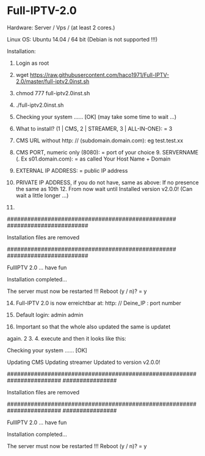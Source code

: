 # Full-IPTV-2.0
Hardware: Server / Vps / (at least 2 cores.)

Linux OS: Ubuntu 14.04 / 64 bit (Debian is not supported !!!)

Installation:

1. Login as root

2. wget https://raw.githubusercontent.com/haco1971/Full-IPTV-2.0/master/full-iptv2.0inst.sh

3. chmod 777 full-iptv2.0inst.sh

4. ./full-iptv2.0inst.sh

5. Checking your system ...... [OK] (may take some time to wait ...)

6. What to install? (1 | CMS, 2 | STREAMER, 3 | ALL-IN-ONE): = 3

7. CMS URL without http: // (subdomain.domain.com): eg test.test.xx

8. CMS PORT, numeric only (8080): = port of your choice 9. SERVERNAME (. Ex s01.domain.com): = as called Your Host Name + Domain

10. EXTERNAL IP ADDRESS: = public IP address

11. PRIVATE IP ADDRESS, if you do not have, same as above: If no presence the same as 10th 12. From now wait until Installed version v2.0.0! (Can wait a little longer ...)

13.

################################################## ########################

Installation files are removed

################################################## ########################

FullIPTV 2.0 ... have fun

Installation completed...

The server must now be restarted !!!
Reboot (y / n)? = y

14. Full-IPTV 2.0 is now erreichtbar at: http: // Deine_IP : port number

15. Default login: admin admin

16. Important so that the whole also updated the same is updatet

again. 2 3. 4. execute and then it looks like this:

Checking your system ...... [OK]

Updating CMS
Updating streamer
Updated to version v2.0.0!

######################################################################## ################

Installation files are removed

######################################################################## ################

FullIPTV 2.0 ... have fun

Installation completed...

The server must now be restarted !!!
Reboot (y / n)? = y
